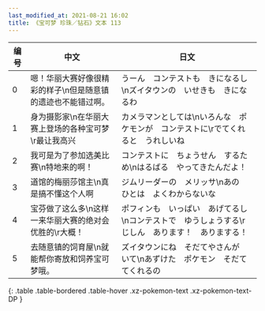 ```yaml
---
last_modified_at: 2021-08-21 16:02
title: 《宝可梦 珍珠／钻石》文本 113
---
```

| 编号 | 中文 | 日文 |
| ---- | ---- | ---- |
| 0 | 嗯！华丽大赛好像很精彩的样子\n但是随意镇的遗迹也不能错过啊。 | うーん　コンテストも　きになるし\nズイタウンの　いせきも　きになるわ |
| 1 | 身为摄影家\n在华丽大赛上登场的各种宝可梦\r最让我高兴 | カメラマンとしては\nいろんな　ポケモンが　コンテストに\rでてくれると　うれしいね |
| 2 | 我可是为了参加选美比赛\n特地来的啊！ | コンテストに　ちょうせん　するため\nはるばる　やってきたんだよ！ |
| 3 | 道馆的梅丽莎馆主\n真是搞不懂这个人啊 | ジムリーダーの　メリッサ\nあの　ひとは　よくわからないな |
| 4 | 宝芬做了这么多\n这样一来华丽大赛的绝对会优胜的\r大概！ | ポフィンも　いっぱい　あげてるし\nコンテストで　ゆうしょうする\rじしん　あります！　ありまする！ |
| 5 | 去随意镇的饲育屋\n就能帮你寄放和饲养宝可梦哦。 | ズイタウンにね　そだてやさんが　いて\nあずけた　ポケモン　そだててくれるの |
{: .table .table-bordered .table-hover .xz-pokemon-text .xz-pokemon-text-DP }
